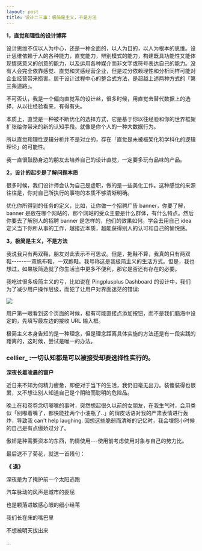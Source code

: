 ```yaml
---
layout: post
title: 设计二三事：极简是主义，不是方法
---
```


**1，直觉和理性的设计博弈**

设计思维不仅以人为中心，还是一种全面的，以人为目的，以人为根本的思维。设计思维依赖于人的各种能力，直觉能力，辨别模式的能力，构建既具功能性又能体现情感意义的创意的能力，以及运用各种媒介而非文字或符号表达自己的能力。没有人会完全依靠感觉、直觉和灵感经营企业，但是过分依赖理性和分析同样可能对企业经营带来损害。居于设计过程中心的整合式方法，是超越上述两种方式的「第三条道路」。



不可否认，我是一个偏向直觉系的设计丝，很多时候，用直觉去替代数据上的选择，从以往经验看来，有得有失。

本质上，直觉是一种被不断优化的选择方式，它是基于你以往经验和你的世界框架扩张给你带来的新的认知手段。就像是你个人的一种大数据行为。  



所以直觉和理性逻辑分析并不是对立的，存在「直觉是未被框架化和学科化的逻辑理论」的可能性。

我一直很鼓励身边的朋友去培养自己的设计直觉，一定要多玩有品味的产品。



**2，设计的起步是了解问题本质**

很多时候，我们设计师会认为自己是虚职，做的是一些美化工作。这种感觉的来源往往是，你对自己所执行的事物的本质不够清晰明确。

优化你所得到的任务的定义，比如，让你做一个招聘广告 banner，你要了解，banner 是放在哪个网站的，那个网站的受众主要是什么群体，有什么特点。然后你要去了解别人的招聘 banner 是怎样的，他们的效果如何。学会去用自己 idea 定义当下你所从事的工作，越接近本质，越能获得别人的认可和自己的愉悦感。



**3，极简是主义，不是方法**

我说我只有两双鞋，朋友对此表示不可思议。但是，拖鞋不算，我真的只有两双鞋------一双帆布鞋，一双跑鞋。我号称这是我极简主义的生活方式。但是，我也想过，如果极简造就了你生活当中更多不便利，那它是否还有存在的必要。  



我吃过很多极简主义的亏，比如说在 Pingplusplus Dashboard 的设计中，我们为了减少用户操作层级，而犯了让用户对界面迷茫的错误: 

![](http://7xlgva.com1.z0.glb.clouddn.com/640.png)

用户第一眼看到这个页面的时候，极有可能直接点添加按钮，而不是我们脑海中设定的，先填写最左边的接收 URL 输入框。

极简主义本身告知的是一种理念，但是理念距离具体实施的方法还是有一段实践的距离的，这时候，尝试是唯一的办法。  





### cellier_ :一切认知都是可以被接受却要选择性实行的。





**深夜长着凌晨的窗户**



近日来不知为何精力疲惫，即便对于当下的生活，我仍旧毫无出力。装傻装得也很累，又不想让别人知道自己是个阴暗而聪明的危险品。

晚上在和卷卷念叨嘟嘴的事时，突然想起很久以前的女朋友，在我生气时，会用类似「别嘟着嘴了，都快能挂两个小油瓶了..」的俏皮话语对我的严肃表情进行轰炸，导致我 can't help laughing. 回想这些脆弱而清晰的记忆时，我会埋怨小时候的自己是有点傲娇过分了。

傲娇是种需要资本的东西，酌情使用---使用前考虑使用对象与自己的势力比。

最后送不了菊花，就送一首残句：







**《 退》**





深夜是为了掩护前一个太阳逃跑



汽车脉动的风声是城市的委屈



也是颗落进敏感心眼的细小经苇



我们长在床的嘴巴里



不想被明天拔出来



...

